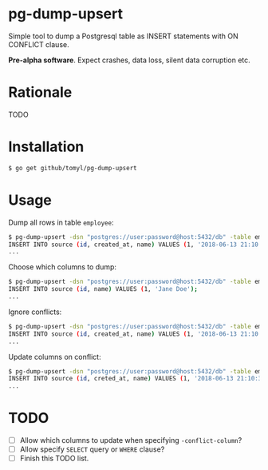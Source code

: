 # pg-dump-upsert

Simple tool to dump a Postgresql table as INSERT statements with ON CONFLICT clause.

**Pre-alpha software**. Expect crashes, data loss, silent data corruption etc.

# Rationale

TODO

# Installation

```bash
$ go get github/tomyl/pg-dump-upsert
```

# Usage

Dump all rows in table `employee`:

```bash
$ pg-dump-upsert -dsn "postgres://user:password@host:5432/db" -table employee 
INSERT INTO source (id, created_at, name) VALUES (1, '2018-06-13 21:10:34.769555+08', 'Jane Doe');
...
```

Choose which columns to dump:

```bash
$ pg-dump-upsert -dsn "postgres://user:password@host:5432/db" -table employee -insert id,name
INSERT INTO source (id, name) VALUES (1, 'Jane Doe');
...
```

Ignore conflicts:

```bash
$ pg-dump-upsert -dsn "postgres://user:password@host:5432/db" -table employee -insert id,name -noconflict
INSERT INTO source (id, created_at, name) VALUES (1, '2018-06-13 21:10:34.769555+08', 'Jane Doe') ON CONFLICT DO NOTHING;
...
```

Update columns on conflict:

```bash
$ pg-dump-upsert -dsn "postgres://user:password@host:5432/db" -table employee -conflict-column id
INSERT INTO source (id, creted_at, name) VALUES (1, '2018-06-13 21:10:34.769555+08', 'Jane Doe') ON CONFLICT (id) DO UPDATE SET created_at=EXCLUDED.created_at, name=EXCLUDED.name;
...
```

# TODO
- [ ] Allow which columns to update when specifying `-conflict-column`?
- [ ] Allow specify `SELECT` query or `WHERE` clause?
- [ ] Finish this TODO list.

